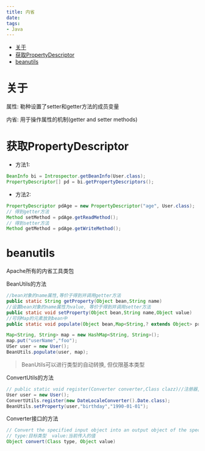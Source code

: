 ```yaml
---
title: 内省
date:
tags:
- Java
---
```

<!-- TOC -->

- [关于](#关于)
- [获取PropertyDescriptor](#获取propertydescriptor)
- [beanutils](#beanutils)

<!-- /TOC -->

# 关于

属性: 勒种设置了setter和getter方法的成员变量

内省: 用于操作属性的机制(getter and setter methods)

# 获取PropertyDescriptor

* 方法1:
```Java
BeanInfo bi = Introspector.getBeanInfo(User.class);
PropertyDescriptor[] pd = bi.getPropertyDescriptors();
```
* 方法2:
```Java
PropertyDescriptor pdAge = new PropertyDescriptor("age", User.class);
// 得到getter方法
Method setMethod = pdAge.getReadMethod();
// 得到setter方法
Method getMethod = pdAge.getWriteMethod();
```

# beanutils

Apache所有的内省工具类包

BeanUtils的方法

```Java
//bean对象的name属性,等价于得到并调用getter方法
public static String getProperty(Object bean,String name)
//设置bean对象的name属性为value, 等价于得到并调用setter方法
public static void setProperty(Object bean,String name,Object value)
//可将Map的元素放到bean中
public static void populate(Object bean,Map<String,? extends Object> properties)
```

```Java
Map<String, String> map = new HashMap<String, String>();
map.put("userName","foo");
USer user = new User();
BeanUtils.populate(user, map);
```

> BeanUtils可以进行类型的自动转换, 但仅限基本类型

ConvertUtils的方法

```Java
// public static void register(Converter converter,Class clazz)//注册器, 用于注册一个类型转换器
User user = new User();
ConvertUtils.register(new DateLocaleConverter().Date.class);
BeanUtils.setProperty(user,"birthday","1990-01-01");
```

Converter接口的方法

```Java
// Convert the specified input object into an output object of the specified type.
// type:目标类型  value:当前传入的值
Object convert(Class type, Object value)
```
